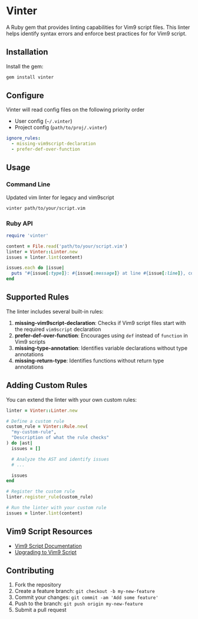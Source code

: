 # Vinter

A Ruby gem that provides linting capabilities for Vim9 script files. This linter helps identify syntax errors and enforce best practices for for Vim9 script.

## Installation

Install the gem:

```bash
gem install vinter
```

## Configure
Vinter will read config files on the following priority order
- User config (`~/.vinter`)
- Project config (`path/to/proj/.vinter`)

```yaml
ignore_rules:
  - missing-vim9script-declaration
  - prefer-def-over-function
```

## Usage

### Command Line

Updated vim linter for legacy and vim9script

```bash
vinter path/to/your/script.vim
```

### Ruby API

```ruby
require 'vinter'

content = File.read('path/to/your/script.vim')
linter = Vinter::Linter.new
issues = linter.lint(content)

issues.each do |issue|
  puts "#{issue[:type]}: #{issue[:message]} at line #{issue[:line]}, column #{issue[:column]}"
end
```

## Supported Rules

The linter includes several built-in rules:

1. **missing-vim9script-declaration**: Checks if Vim9 script files start with the required `vim9script` declaration
2. **prefer-def-over-function**: Encourages using `def` instead of `function` in Vim9 scripts
3. **missing-type-annotation**: Identifies variable declarations without type annotations
4. **missing-return-type**: Identifies functions without return type annotations

## Adding Custom Rules

You can extend the linter with your own custom rules:

```ruby
linter = Vinter::Linter.new

# Define a custom rule
custom_rule = Vinter::Rule.new(
  "my-custom-rule",
  "Description of what the rule checks"
) do |ast|
  issues = []

  # Analyze the AST and identify issues
  # ...

  issues
end

# Register the custom rule
linter.register_rule(custom_rule)

# Run the linter with your custom rule
issues = linter.lint(content)
```

## Vim9 Script Resources

- [Vim9 Script Documentation](https://vimhelp.org/vim9.txt.html)
- [Upgrading to Vim9 Script](https://www.baeldung.com/linux/vim-script-upgrade)

## Contributing

1. Fork the repository
2. Create a feature branch: `git checkout -b my-new-feature`
3. Commit your changes: `git commit -am 'Add some feature'`
4. Push to the branch: `git push origin my-new-feature`
5. Submit a pull request
